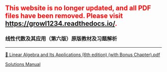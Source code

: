 ## <font color=red>This website is no longer updated, and all PDF files have been removed. Please visit <a href="https://growl1234.readthedocs.io/">https://growl1234.readthedocs.io/</a>.</font>

### 线性代数及其应用（第六版）原版教材及习题解析

___

[📄 Linear Algebra and Its Applications (6th edition) (with Bonus Chapter).pdf](/linear_algebra/Linear_Algebra_and_Its_Applications_6e/textbook.pdf)

[Solutions Manual](/linear_algebra/Linear_Algebra_and_Its_Applications_6e/solutions_manual/)
